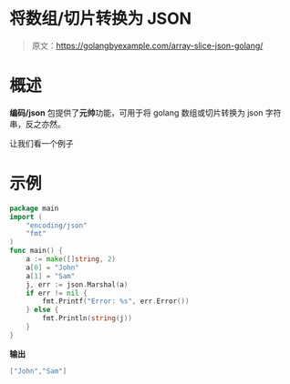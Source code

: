 # 将数组/切片转换为 JSON

> 原文：<https://golangbyexample.com/array-slice-json-golang/>

# **概述**

**编码/json** 包提供了**元帅**功能，可用于将 golang 数组或切片转换为 json 字符串，反之亦然。

让我们看一个例子

# **示例**

```go
package main
import (
    "encoding/json"
    "fmt"
)
func main() {
    a := make([]string, 2)
    a[0] = "John"
    a[1] = "Sam"
    j, err := json.Marshal(a)
    if err != nil {
        fmt.Printf("Error: %s", err.Error())
    } else {
        fmt.Println(string(j))
    }
}
```

**输出**

```go
["John","Sam"]
```